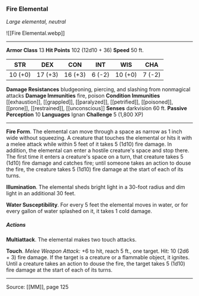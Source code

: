 ### Fire Elemental
_Large elemental, neutral_

![[Fire Elemental.webp]]




---

**Armor Class** 13
**Hit Points** 102 (12d10 + 36)
**Speed** 50 ft.

| STR     | DEX     | CON     | INT     | WIS     | CHA     |
|---------|---------|---------|---------|---------|---------|
| 10 (+0) | 17 (+3) | 16 (+3) | 6 (-2) | 10 (+0) | 7 (-2) |

**Damage Resistances** bludgeoning, piercing, and slashing from nonmagical attacks
**Damage Immunities** fire, poison
**Condition Immunities** [[exhaustion]], [[grappled]], [[paralyzed]], [[petrified]], [[poisoned]], [[prone]], [[restrained]], [[unconscious]]
**Senses** darkvision 60 ft.
**Passive Perception** 10
**Languages** Ignan
**Challenge** 5 (1,800 XP)

---

**Fire Form**. The elemental can move through a space as narrow as 1 inch wide without squeezing. A creature that touches the elemental or hits it with a melee attack while within 5 feet of it takes 5 (1d10) fire damage. In addition, the elemental can enter a hostile creature's space and stop there. The first time it enters a creature's space on a turn, that creature takes 5 (1d10) fire damage and catches fire; until someone takes an action to douse the fire, the creature takes 5 (1d10) fire damage at the start of each of its turns.

**Illumination**. The elemental sheds bright light in a 30-foot radius and dim light in an additional 30 feet.

**Water Susceptibility**. For every 5 feet the elemental moves in water, or for every gallon of water splashed on it, it takes 1 cold damage.

##### Actions
**Multiattack**. The elemental makes two touch attacks.

**Touch**. _Melee Weapon Attack:_ +6 to hit, reach 5 ft., one target. Hit: 10 (2d6 + 3) fire damage. If the target is a creature or a flammable object, it ignites. Until a creature takes an action to douse the fire, the target takes 5 (1d10) fire damage at the start of each of its turns.


---

Source: [[MM]], page 125
